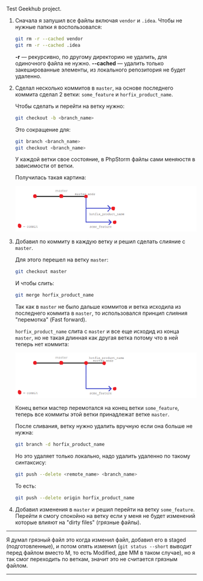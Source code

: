 Test Geekhub project.

1. Сначала я запушил все файлы включая `vendor` и `.idea`. Чтобы не нужные папки я воспользовался:

    ```bash
    git rm -r --cached vendor
    git rm -r --cached .idea
    ```
    
    **-r** — рекурсивно, по другому директорию не удалить, для одиночного файла не нужно.
    **--cached** — удалить только закешированные элементы, из локального репозитория не будет удаленно. 

2. Сделал несколько коммитов в `master`, на основе последнего коммита сделал 2 ветки: `some_feature` и `horfix_product_name`.

    Чтобы сделать и перейти на ветку нужно:
    
    ```bash
    git checkout -b <branch_name>
    ```
    
    Это сокращение для:
    
    ```bash
    git branch <branch_name>
    git checkout <branch_name>
    ```
    
    У каждой ветки свое состояние, в PhpStorm файлы сами меняюстя в зависимости от ветки.
    
    Получилась такая картина:
    
    ![](1.png)

3. Добавил по коммиту в каждую ветку и решил сделать слияние с `master`. 

    Для этого перешел на ветку `master`:
    
    ```bash
    git checkout master
    ```
    
    И чтобы слить: 
    
    ```bash
    git merge horfix_product_name
    ```
    
    Так как в `master` не было дальше коммитов и ветка исходила из последнего коммита в `master`, 
    то использовался принцип слияния "перемотка" (Fast forward).
    
    `horfix_product_name` слита с `master` и все еще исходид из конца `mаster`, 
    но не такая длинная как другая ветка потому что в ней теперь нет коммита:
    
    ![](2.png)
    
    Конец ветки мастер перемотался на конец ветки `some_feature`, теперь все коммиты этой ветки принадлежат ветке `master`.
    
    После сливания, ветку нужно удалить вручную если она больше не нужна:
    
    ```bash
    git branch -d horfix_product_name
    ```
    
    Но это удаляет только локально, надо удалить удаленно по такому синтаксису:
    
    ```bash
    git push --delete <remote_name> <branch_name>
    ```
    
    То есть:
    
    ```bash
    git push --delete origin horfix_product_name
    ```
    
4. Добавил изменения в `master` и решил перейти на ветку `some_feature`. Перейти я смогу спокойно на ветку если у меня не будет 
изменений которые влияют на "dirty files" (грязные файлы). 

---

Я думал грязный файл это когда изменил файл, добавил его в staged (подготовленные), 
и потом опять изменил (`git status --short` выводит перед файлом вместо M, то есть Modified, две MM в таком случае),
но я так смог переходить по веткам, значит это не считается грязным файлом.
    
---
